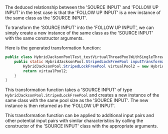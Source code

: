 The deduced relationship between the 'SOURCE INPUT' and 'FOLLOW UP INPUT' in the test case is that the 'FOLLOW UP INPUT' is a new instance of the same class as the 'SOURCE INPUT'.

To transform the 'SOURCE INPUT' into the 'FOLLOW UP INPUT', we can simply create a new instance of the same class as the 'SOURCE INPUT' with the same constructor arguments.

Here is the generated transformation function:

```java
public class HybridJacksonPoolTest_testVirtualThreadPoolWithSingleThread {
    public static HybridJacksonPool.StripedLockFreePool inputTransformation_testVirtualThreadPoolWithSingleThread(HybridJacksonPool.StripedLockFreePool virtualPool)  {
        HybridJacksonPool.StripedLockFreePool virtualPool2 = new HybridJacksonPool.StripedLockFreePool(virtualPool.getPoolSize());
        return virtualPool2;
    }
}
```

This transformation function takes a 'SOURCE INPUT' of type `HybridJacksonPool.StripedLockFreePool` and creates a new instance of the same class with the same pool size as the 'SOURCE INPUT'. The new instance is then returned as the 'FOLLOW UP INPUT'.

This transformation function can be applied to additional input pairs and other potential input pairs with similar characteristics by calling the constructor of the 'SOURCE INPUT' class with the appropriate arguments.